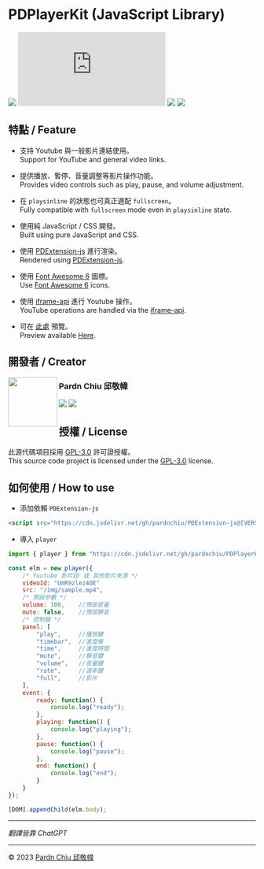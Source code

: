 # PDPlayerKit (JavaScript Library)

![](https://img.shields.io/github/v/release/pardnchiu/PDPlayerKit?color=red) ![](https://img.shields.io/github/size/pardnchiu/PDPlayerKit/dist%2FPDPlayerKit.js?color=green) ![](https://img.shields.io/github/license/pardnchiu/PDPlayerKit?color=blue) ![](https://img.shields.io/badge/creator-Pardn%20Chiu%20邱敬幃-A374BF) 

## 特點 / Feature

- 支持 Youtube 與一般影片連結使用。<br>
    Support for YouTube and general video links.

- 提供播放、暫停、音量調整等影片操作功能。<br>
    Provides video controls such as play, pause, and volume adjustment.

- 在 `playsinline` 的狀態也可真正適配 `fullscreen`。<br>
    Fully compatible with `fullscreen` mode even in `playsinline` state.
  
- 使用純 JavaScript / CSS 開發。<br>
    Built using pure JavaScript and CSS.
  
- 使用 [PDExtension-js](https://github.com/pardnchiu/PDExtension-js) 進行渲染。<br>
    Rendered using [PDExtension-js](https://github.com/pardnchiu/PDExtension-js).
  
- 使用 [Font Awesome 6](https://fontawesome.com/v6/search) 圖標。<br>
    Use [Font Awesome 6](https://fontawesome.com/v6/search) icons.
  
- 使用 [iframe-api](https://www.youtube.com/iframe_api) 進行 Youtube 操作。<br>
    YouTube operations are handled via the [iframe-api](https://www.youtube.com/iframe_api).
  
- 可在 [此處](https://pardnchiu.github.io/PDPlayerKit) 預覽。<br>
    Preview available [Here](https://pardnchiu.github.io/PDPlayerKit).

## 開發者 / Creator

<a href="https://pardn.io">
<img src=https://pardn.io/image/head-s.jpg align=left width=100 height=100>
</a>

### Pardn Chiu 邱敬幃

[![](https://pardn.io/image/mail.svg)](mailto:mail@pardn.ltd) [![](https://skillicons.dev/icons?i=linkedin)](https://linkedin.com/in/pardnchiu) 

## 授權 / License

此源代碼項目採用 [GPL-3.0](https://github.com/pardnchiu/markdown-editor/blob/main/LICENSE) 許可證授權。<br>
This source code project is licensed under the [GPL-3.0](https://github.com/pardnchiu/markdown-editor/blob/main/LICENSE) license.

## 如何使用 / How to use

- 添加依賴 `PDExtension-js`
```Html
<script src="https://cdn.jsdelivr.net/gh/pardnchiu/PDExtension-js@[VERSION]/dist/PDExtension.min.js" copyright="Pardn Ltd"></script>
```

- 導入 `player`
```Javascript
import { player } from "https://cdn.jsdelivr.net/gh/pardnchiu/PDPlayerKit@[VERSION]/dist/PDPlayerKit.js";

const elm = new player({
    /* Youtube 影片ID 或 其他影片來源 */
    videoId: "UmR9zlez4OE"
    src: "/img/sample.mp4",
    /* 預設參數 */
    volume: 100,    //預設音量
    mute: false,    //預設靜音
    /* 控制器 */
    panel: [
        "play",     //播放鍵
        "timebar",  //進度條
        "time",     //進度時間
        "mute",     //靜音鍵
        "volume",   //音量鍵
        "rate",     //速率鍵
        "full",     //影片
    ],
    event: {
        ready: function() {
            console.log("ready");
        },
        playing: function() {
            console.log("playing");
        },
        pause: function() {
            console.log("pause");
        },
        end: function() {
            console.log("end");
        }
    }
});

[DOM].appendChild(elm.body);
```
***

*翻譯皆靠 ChatGPT*

***

©️ 2023 [Pardn Chiu 邱敬幃](https://www.linkedin.com/in/pardnchiu)
